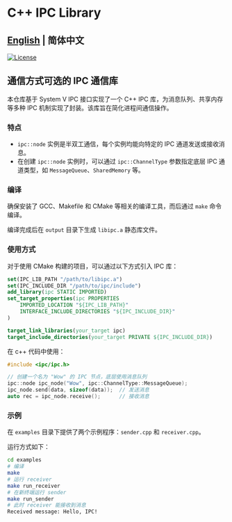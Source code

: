 # C++ IPC Library

## [English](../README.md) | 简体中文

[![License](https://img.shields.io/badge/License-Apache_2.0-blue)](https://github.com/XpuOS/xsched/blob/main/LICENSE)

## 通信方式可选的 IPC 通信库

本仓库基于 System V IPC 接口实现了一个 C++ IPC 库，为消息队列、共享内存等多种 IPC 机制实现了封装。该库旨在简化进程间通信操作。

### 特点

- `ipc::node` 实例是半双工通信，每个实例均能向特定的 IPC 通道发送或接收消息。
- 在创建 `ipc::node` 实例时，可以通过 `ipc::ChannelType` 参数指定底层 IPC 通道类型，如 `MessageQueue`、`SharedMemory` 等。

### 编译

确保安装了 GCC、Makefile 和 CMake 等相关的编译工具，而后通过 `make` 命令编译。

编译完成后在 `output` 目录下生成 `libipc.a` 静态库文件。

### 使用方式

对于使用 CMake 构建的项目，可以通过以下方式引入 IPC 库：

```cmake
set(IPC_LIB_PATH "/path/to/libipc.a")
set(IPC_INCLUDE_DIR "/path/to/ipc/include")
add_library(ipc STATIC IMPORTED)
set_target_properties(ipc PROPERTIES
    IMPORTED_LOCATION "${IPC_LIB_PATH}"
    INTERFACE_INCLUDE_DIRECTORIES "${IPC_INCLUDE_DIR}"
)

target_link_libraries(your_target ipc)
target_include_directories(your_target PRIVATE ${IPC_INCLUDE_DIR})
```

在 c++ 代码中使用：

```cpp
#include <ipc/ipc.h>

// 创建一个名为 "Wow" 的 IPC 节点，底层使用消息队列
ipc::node ipc_node("Wow", ipc::ChannelType::MessageQueue);
ipc_node.send(data, sizeof(data));  // 发送消息
auto rec = ipc_node.receive();      // 接收消息
```

### 示例

在 `examples` 目录下提供了两个示例程序：`sender.cpp` 和 `receiver.cpp`。

运行方式如下：

```bash
cd examples
# 编译
make
# 运行 receiver
make run_receiver
# 在新终端运行 sender
make run_sender
# 此时 receiver 能接收到消息
Received message: Hello, IPC!
```
